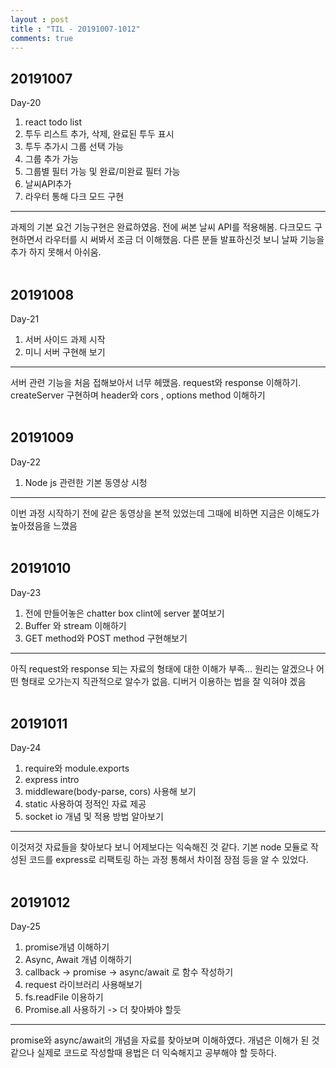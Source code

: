 ```yaml
---
layout : post
title : "TIL - 20191007-1012"
comments: true
---
```


## 20191007

Day-20

1. react todo list
2. 투두 리스트 추가, 삭제, 완료된 투두 표시
3. 투두 추가시 그룹 선택 가능
4. 그룹 추가 가능
5. 그룹별 필터 가능 및 완료/미완료 필터 가능
6. 날씨API추가
7. 라우터 통해 다크 모드 구현

---
과제의 기본 요건 기능구현은 완료하였음. 전에 써본 날씨 API를 적용해봄. 다크모드 구현하면서 라우터를 시 써봐서 조금 더 이해했음. 다른 분들 발표하신것 보니 날짜 기능을 추가 하지 못해서 아쉬움. 
<br/>
<br/>

## 20191008

Day-21

1. 서버 사이드 과제 시작
2. 미니 서버 구현해 보기

---
서버 관련 기능을 처음 접해보아서 너무 헤맸음. request와 response 이해하기. createServer 구현하며 header와 cors , options method 이해하기 
<br/>
<br/>


## 20191009

Day-22


1. Node js 관련한 기본 동영상 시청

---
이번 과정 시작하기 전에 같은 동영상을 본적 있었는데 그때에 비하면 지금은 이해도가 높아졌음을 느꼈음
<br/>
<br/>

## 20191010

Day-23

1. 전에 만들어놓은 chatter box clint에 server 붙여보기
2. Buffer 와 stream 이해하기
3. GET method와 POST method 구현해보기

---
아직 request와 response 되는 자료의 형태에 대한 이해가 부족... 원리는 알겠으나 어떤 형태로 오가는지 직관적으로 알수가 없음. 디버거 이용하는 법을 잘 익혀야 겠음
<br/>
<br/>


## 20191011

Day-24

1. require와 module.exports
2. express intro
3. middleware(body-parse, cors) 사용해 보기 
4. static 사용하여 정적인 자료 제공
5. socket io 개념 및 적용 방법 알아보기

---
이것저것 자료들을 찾아보다 보니 어제보다는 익숙해진 것 같다. 기본 node 모듈로 작성된 코드를 express로 리팩토링 하는 과정 통해서 차이점 장점 등을 알 수 있었다.
<br/>
<br/>


## 20191012

Day-25

1. promise개념 이해하기
2. Async, Await 개념 이해하기
3. callback -> promise -> async/await 로 함수 작성하기
4. request 라이브러리 사용해보기
5. fs.readFile 이용하기
6. Promise.all 사용하기 -> 더 찾아봐야 할듯


---
promise와 async/await의 개념을 자료를 찾아보며 이해하였다. 개념은 이해가 된 것 같으나 실제로 코드로 작성할때 용법은 더 익숙해지고 공부해야 할 듯하다.
<br/>
<br/>





